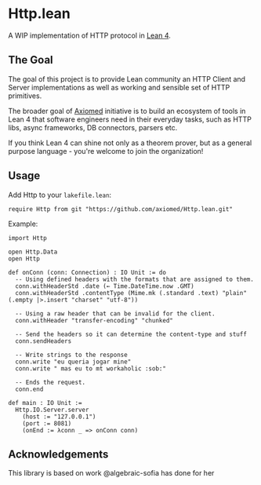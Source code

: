 # Http.lean

A WIP implementation of HTTP protocol in [Lean 4](https://github.com/leanprover/lean4).

## The Goal

The goal of this project is to provide Lean community an HTTP Client and Server implementations as well
as working and sensible set of HTTP primitives.

The broader goal of [Axiomed](https://github.com/axiomed) initiative is to build an ecosystem of tools in Lean 4 that
software engineers need in their everyday tasks, such as HTTP libs, async frameworks, DB connectors, parsers etc.

If you think Lean 4 can shine not only as a theorem prover, but as a general purpose language - you're welcome to 
join the organization!

## Usage

Add Http to your `lakefile.lean`:

```lean
require Http from git "https://github.com/axiomed/Http.lean.git"
```

Example:

```lean
import Http

open Http.Data
open Http

def onConn (conn: Connection) : IO Unit := do
  -- Using defined headers with the formats that are assigned to them.
  conn.withHeaderStd .date (← Time.DateTime.now .GMT)
  conn.withHeaderStd .contentType (Mime.mk (.standard .text) "plain" (.empty |>.insert "charset" "utf-8"))

  -- Using a raw header that can be invalid for the client.
  conn.withHeader "transfer-encoding" "chunked"

  -- Send the headers so it can determine the content-type and stuff
  conn.sendHeaders

  -- Write strings to the response
  conn.write "eu queria jogar mine"
  conn.write " mas eu to mt workaholic :sob:"

  -- Ends the request.
  conn.end

def main : IO Unit :=
  Http.IO.Server.server
    (host := "127.0.0.1")
    (port := 8081)
    (onEnd := λconn _ => onConn conn)
```

## Acknowledgements

This library is based on work @algebraic-sofia has done for her
